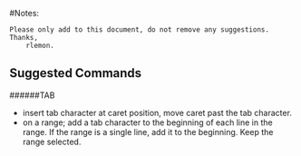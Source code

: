 #Notes:

	Please only add to this document, do not remove any suggestions. 
	Thanks,
		rlemon.


Suggested Commands
--------------------------------------------------------

######TAB
- insert tab character at caret position, move caret past the tab character.
- on a range; add a tab character to the beginning of each line in the range. If the range is a single line, add it to the beginning. Keep the range selected.
